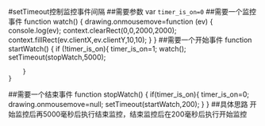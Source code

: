 #setTimeout控制监控事件间隔
##需要参数
var `timer_is_on=0`
##需要一个监控事件
function watch() {
        drawing.onmousemove=function (ev) {
            console.log(ev);
            context.clearRect(0,0,2000,2000);
            context.fillRect(ev.clientX,ev.clientY,10,10);
        }
    }
##需要一个开始事件
function startWatch() {
        if (!timer_is_on){
            timer_is_on=1;
            watch();
            setTimeout(stopWatch,5000);

        }
    }
##需要一个结束事件
 function stopWatch() {
        if(timer_is_on){
            timer_is_on=0;
            drawing.onmousemove=null;
            setTimeout(startWatch,200);
        }
    }
##具体思路
开始监控后再5000毫秒后执行结束监控，结束监控后在200毫秒后执行开始监控